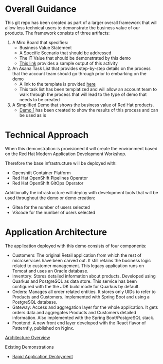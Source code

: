 # Overall Guidance

This git repo has been created as part of a larger overall framework that will allow less technical users to demonstrate the business value of our products.  The framework consists of three artifacts:

1) A Miro Board that specifies:
   * Business Value Statement
   * A Specific Scenario that should be addressed
   * The IT Value that should be demonstrated by this demo
   * [This link](https://miro.com/app/board/uXjVOwVFwq8=/) provides a sample output of this activity
2) An Asana Task List that provides step-by-step details on the process that the account team should go through prior to embarking on the demo
   * A link to the template is provided [here](https://app.asana.com/0/1202557019427473/list)
   * This task list has been templatized and will allow an account team to walk through the process that will lead to the type of demo that needs to be created 
3) A Simplified Demo that shows the business value of Red Hat products.
   * [Demo 1](docs/demo1-documentation.adoc) has been created to show the results of this process and can be used as is

# Technical Approach

When this demonstration is provisioned it will create the environment based on the Red Hat Modern Application Development Workshop.  

Therefore the base infrastructure will be deployed with:

  * Openshift Container Platform
  * Red Hat OpenShift Pipelines Operator 
  * Red Hat OpenShift GitOps Operator 

Additionally the infrastructure will deploy with development tools that will be used throughout the demo or demo creation:
  * Gitea for the number of users selected
  * VScode for the number of users selected
  
# Application Architecture
The application deployed with this demo consists of four components:

  * Customers: The original Retail application from which the rest of microservices have been carved out. It still retains the business logic related to customer management. This legacy application runs on Tomcat and uses an Oracle database.
  * Inventory: Stores detailed information about products. Developed using Quarkus and PostgreSQL as data store. This service has been configured with the the JDK build mode for Quarkus by default.
  * Orders: Manages all order related entities. It stores only UIDs to refer to Products and Customers. Implemented with Spring Boot and using a PostgreSQL database.
  * Gateway: Access and aggregation layer for the whole application. It gets orders data and aggregates Products and Customers detailed information. Also implemented with the Spring Boot/PostgreSQL stack.
  * Frontend: A new front end layer developed with the React flavor of Patternfly, published on Nginx.


[Architecture Overview](docs/images/architecture.png)

Existing Demonstrations
- [Rapid Application Deployment](docs/demo1-documentation.adoc)

